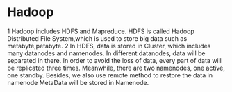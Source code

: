 # Hadoop
1 Hadoop includes HDFS and Mapreduce. HDFS is called Hadoop Distributed File System,which is used to store big data such as
metabyte,petabyte.
2 In HDFS, data is stored in Cluster, which includes many datanodes and namenodes. In different datanodes, data will be
separated in there. In order to avoid the loss of data, every part of data will be replicated three times. Meanwhile, there are
two namenodes, one active, one standby. Besides, we also use remote method to restore the data in namenode
MetaData will be stored in Namenode.
